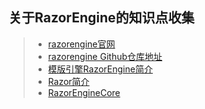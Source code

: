## 关于RazorEngine的知识点收集  

>* [razorengine官网](https://archive.codeplex.com/?p=razorengine)  
>* [razorengine Github仓库地址](https://github.com/Antaris/RazorEngine)  
>* [模版引擎RazorEngine简介](https://www.cnblogs.com/everylittlebit/p/5425277.html)  
>* [Razor简介](https://www.jianshu.com/p/0cdee6fb7949)  
>* [RazorEngineCore](https://github.com/adoconnection/RazorEngineCore)  
